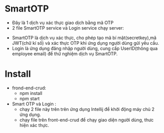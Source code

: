# SmartOTP
- Đây là 1 dịch vụ xác thực giao dịch bằng mã OTP
- 2 file SmartOTP service và Login service  chạy server:
 + SmartOTP là dịch vụ xác thực, cho phép tạo mã bí mật(secretkey),mã JWT(chữ kí số) và xác thực OTP khi ứng dụng người dùng gửi yêu cầu.
 + Login là ứng dụng đăng nhập người dùng, cung cấp UserID(thông qua employee email) để thử nghiệm dịch vụ SmartOTP.
# Install
- frond-end-crud:
  + npm install
  + npm start
- Smart OTP và Login :
  + chạy 2 file này trên trên ứng dụng Intellij để khởi động máy chủ 2 ứng dụng.
  + chạy file trên front-end-crud để chạy giao diện người dùng, thưc hiện xác thực.
